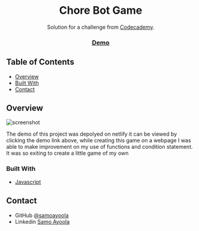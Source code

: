 <!-- Please update value in the {}  -->

<h1 align="center">Chore Bot Game</h1>

<div align="center">
   Solution for a challenge from  <a href="https://www.codecademy.com/" target="_blank">Codecademy</a>.
</div>

<div align="center">
  <h3>
    <a href="https://chorebot.netlify.app/" target="_blank" >
      Demo
    </a>
  </h3>
</div>

<!-- TABLE OF CONTENTS -->

## Table of Contents

- [Overview](#overview)
- [Built With](#built-with)
- [Contact](#contact)


<!-- OVERVIEW -->

## Overview

![screenshot](https://user-images.githubusercontent.com/16707738/92399059-5716eb00-f132-11ea-8b14-bcacdc8ec97b.png)

The demo of this project was depolyed on netlify it can be viewed by clicking the demo link above, while creating this game on a webpage I was able to make improvement on my use of 
functions and condition statement. It was so exiting to create a little game of my own

### Built With

<!-- This section should list any major frameworks that you built your project using. Here are a few examples.-->

- [Javascript]()


## Contact
- GitHub [@samoayoola](https://{github.com/samoayoola})
- Linkedin [Samo Ayoola](https://www.linkedin.com/in/ayoolasamo/)
